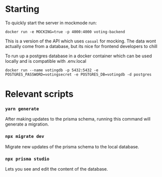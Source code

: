 # Starting

To quickly start the server in mockmode run:

```
docker run -e MOCKING=true -p 4000:4000 voting-backend
```

This is a version of the API which uses `casual` for mocking. The data wont actually come from a database, but its nice for frontend developers to chill

To run up a postgres database in a docker container which can be used locally and is compatible with .env.local

```
docker run --name votingdb -p 5432:5432 -e POSTGRES_PASSWORD=votingsecret -e POSTGRES_DB=votingdb -d postgres
```

# Relevant scripts

### `yarn generate`

After making updates to the prisma schema, running this command will generate a migration.

### `npx migrate dev`

Migrate new updates of the prisma schema to the local database.

### `npx prisma studio`

Lets you see and edit the content of the database.
